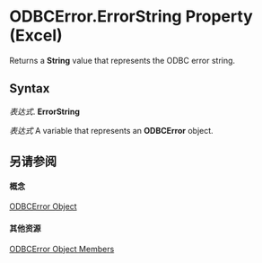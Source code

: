 
# ODBCError.ErrorString Property (Excel)

Returns a  **String** value that represents the ODBC error string.


## Syntax

 _表达式_. **ErrorString**

 _表达式_ A variable that represents an **ODBCError** object.


## 另请参阅


#### 概念


[ODBCError Object](a256d466-7fa1-4b0f-fe01-c2640743e7e9.md)
#### 其他资源


[ODBCError Object Members](http://msdn.microsoft.com/library/d2dc90a0-5f7e-1e2e-6fdf-307b3ed42fec%28Office.15%29.aspx)